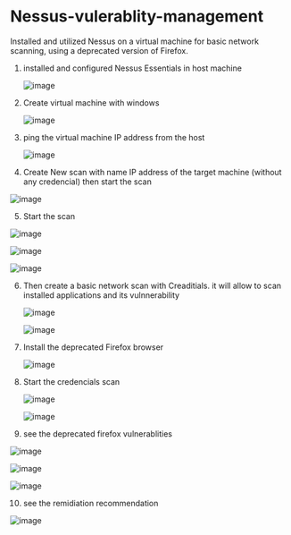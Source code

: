 # Nessus-vulerablity-management
Installed and utilized Nessus on a virtual machine for basic network scanning, using a deprecated version of Firefox.

1. installed and configured Nessus Essentials in host machine
   
    ![image](https://github.com/user-attachments/assets/efd7c249-3b2e-439b-9371-f993da2d5a13)
   

3. Create virtual machine with windows


   ![image](https://github.com/user-attachments/assets/d06bbaf7-24e1-4e8f-a19e-8019863b5365)


4. ping the virtual machine IP address from the host
   

   ![image](https://github.com/user-attachments/assets/15cc6b72-e7b3-47c7-a839-f49e3acce6e3)


5. Create New scan with name IP address of the target machine (without any credencial) then start the scan


  ![image](https://github.com/user-attachments/assets/cc5b3a76-c7c0-43b0-8b10-254fb4480ded)


 5. Start the scan
   

  ![image](https://github.com/user-attachments/assets/ecf5129e-86dd-453b-80da-6a32b63e08f1)


   ![image](https://github.com/user-attachments/assets/76901649-5af3-4cc9-9e54-833df6008619)




   ![image](https://github.com/user-attachments/assets/6632367d-3109-47f5-bc56-7361954fa228)


6. Then create a basic network scan with Creaditials. it will allow to scan installed applications and its vulnnerability


   ![image](https://github.com/user-attachments/assets/171c94d8-780a-4239-a02e-568da35d98f0)


   ![image](https://github.com/user-attachments/assets/710fc496-ea1c-4aa5-99e0-df954c58823c)


7. Install the deprecated Firefox browser

   ![image](https://github.com/user-attachments/assets/c889ba77-f088-467a-a05a-58cd315e314c)

8. Start the credencials scan


   ![image](https://github.com/user-attachments/assets/b000a5d2-a9a9-485e-a352-98d057d75c92)

   ![image](https://github.com/user-attachments/assets/3790e919-65fe-402f-8a09-47fa22919302)


 9. see the deprecated firefox vulnerablities

  ![image](https://github.com/user-attachments/assets/b9a22550-39ba-4125-9ec7-e40fb7985e05)

  ![image](https://github.com/user-attachments/assets/10d6d681-67d6-486f-858c-c6880fc2cc4b)

  ![image](https://github.com/user-attachments/assets/83fedcaf-bb0c-4928-b852-ccd7b0a36175)


  10. see the remidiation recommendation

  ![image](https://github.com/user-attachments/assets/94ed9e58-e91e-479f-a660-e476b74e43b7)



     


 
 



   

     



   
